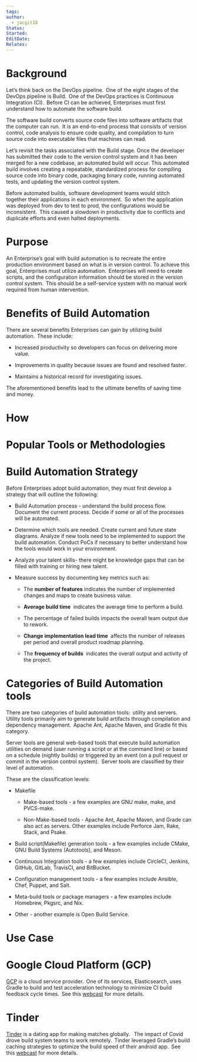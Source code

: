 ```yaml
---
tags: 
author:
  - jacgit18
Status: 
Started: 
EditDate: 
Relates:
---
```

# Background 

Let’s think back on the DevOps pipeline.  One of the eight stages of the DevOps pipeline is Build.  One of the DevOps practices is Continuous Integration (CI).  Before CI can be achieved, Enterprises must first understand how to automate the software build. 

The software build converts source code files into software artifacts that the computer can run.  It is an end-to-end process that consists of version control, code analysis to ensure code quality, and compilation to turn source code into executable files that machines can read. 

Let’s revisit the tasks associated with the Build stage. Once the developer has submitted their code to the version control system and it has been merged for a new codebase, an automated build will occur. This automated build involves creating a repeatable, standardized process for compiling source code into binary code, packaging binary code, running automated tests, and updating the version control system. 

Before automated builds, software development teams would stitch together their applications in each environment.  So when the application was deployed from dev to test to prod, the configurations would be inconsistent.  This caused a slowdown in productivity due to conflicts and duplicate efforts and even halted deployments. 

# Purpose 

An Enterprise’s goal with build automation is to recreate the entire production environment based on what is in version control. To achieve this goal, Enterprises must utilize automation.  Enterprises will need to create scripts, and the configuration information should be stored in the version control system.  This should be a self-service system with no manual work required from human intervention. 

# Benefits of Build Automation 

There are several benefits Enterprises can gain by utilizing build automation.  These include: 

-   Increased productivity so developers can focus on delivering more value. 
    
-   Improvements in quality because issues are found and resolved faster. 
    
-   Maintains a historical record for investigating issues. 
    

The aforementioned benefits lead to the ultimate benefits of saving time and money. 

# How 

# Popular Tools or Methodologies 

# Build Automation Strategy 

Before Enterprises adopt build automation, they must first develop a strategy that will outline the following: 

-   Build Automation process - understand the build process flow. Document the current process. Decide if some or all of the processes will be automated. 
    
-   Determine which tools are needed. Create current and future state diagrams. Analyze if new tools need to be implemented to support the build automation. Conduct PoCs if necessary to better understand how the tools would work in your environment. 
    
-   Analyze your talent skills- there might be knowledge gaps that can be filled with training or hiring new talent. 
    
-   Measure success by documenting key metrics such as:  
    
    -   The <b>number of features</b> indicates the number of implemented changes and maps to create business value. 
        
    -   <b> Average build time</b>  indicates the average time to perform a build. 
        
    -   The percentage of failed builds impacts the overall team output due to rework. 
        
    -   <b>Change implementation lead time </b> affects the number of releases per period and overall product roadmap planning. 
        
    -   The <b>frequency of builds </b> indicates the overall output and activity of the project. 
        

# Categories of Build Automation tools 

There are two categories of build automation tools:  utility and servers.  Utility tools primarily aim to generate build artifacts through compilation and dependency management.  Apache Ant, Apache Maven, and Gradle fit this category. 

Server tools are general web-based tools that execute build automation utilities on demand (user running a script or at the command line) or based on a schedule (nightly builds) or triggered by an event (on a pull request or commit in the version control system).  Server tools are classified by their level of automation. 

These are the classification levels: 

-   Makefile  
    
    -   Make-based tools - a few examples are GNU make, make, and PVCS-make. 
        
    -   Non-Make-based tools - Apache Ant, Apache Maven, and Grade can also act as servers. Other examples include Perforce Jam, Rake, Stack, and Psake. 
        
-   Build script(Makefile) generation tools - a few examples include CMake, GNU Build Systems (Autotools), and Meson. 
    
-   Continuous Integration tools - a few examples include CircleCI, Jenkins, GitHub, GitLab, TravisCI, and BitBucket. 
    
-   Configuration management tools - a few examples include Ansible, Chef, Puppet, and Salt. 
    
-   Meta-build tools or package managers - a few examples include Homebrew, Pkgsrc, and Nix. 
    
-   Other - another example is Open Build Service. 
    

# Use Case 

# Google Cloud Platform (GCP) 

[GCP](https://cloud.google.com/) is a cloud service provider.  One of its services, Elasticsearch, uses Gradle to build and test acceleration technology to minimize CI build feedback cycle times.  See this [webcast](https://www.youtube.com/watch?v=ltVD87kVpEM) for more details. 

# Tinder 

[Tinder](https://tinder.com/) is a dating app for making matches globally.   The impact of Covid drove build system teams to work remotely.  Tinder leveraged Gradle’s build caching strategies to optimize the build speed of their android app.  See this [webcast](https://www.youtube.com/watch?v=WGCeHWEJQfw) for more details.